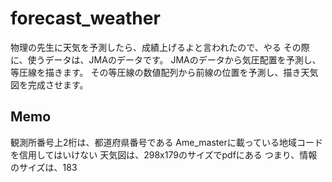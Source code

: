 # forecast_weather

物理の先生に天気を予測したら、成績上げるよと言われたので、やる
その際に、使うデータは、JMAのデータです。
JMAのデータから気圧配置を予測し、等圧線を描きます。
その等圧線の数値配列から前線の位置を予測し、描き天気図を完成させます。

## Memo

観測所番号上2桁は、都道府県番号である
Ame_masterに載っている地域コードを信用してはいけない
天気図は、298x179のサイズでpdfにある
つまり、情報のサイズは、183
